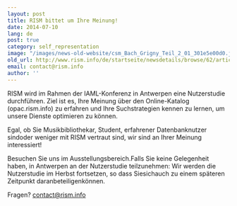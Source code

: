 ```yaml
---
layout: post
title: RISM bittet um Ihre Meinung!
date: 2014-07-10
lang: de
post: true
category: self_representation
image: "/images/news-old-website/csm_Bach_Grigny_Teil_2_01_301e5e00d0.jpg"
old_url: http://www.rism.info/de/startseite/newsdetails/browse/62/article/64/rism-would-like-to-hear-your-opinion.html
email: contact@rism.info
author: ''
---
```


RISM wird im Rahmen der IAML-Konferenz in Antwerpen eine Nutzerstudie durchführen. Ziel ist es, Ihre Meinung über den Online-Katalog (opac.rism.info) zu erfahren und Ihre Suchstrategien kennen zu lernen, um unsere Dienste optimieren zu können.

Egal, ob Sie Musikbibliothekar, Student, erfahrener Datenbanknutzer sindoder weniger mit RISM vertraut sind, wir sind an Ihrer Meinung interessiert!

Besuchen Sie uns im Ausstellungsbereich.Falls Sie keine Gelegenheit haben, in Antwerpen an der Nutzerstudie teilzunehmen: Wir werden die Nutzerstudie im Herbst fortsetzen, so dass Siesichauch zu einem späteren Zeitpunkt daranbeteiligenkönnen.

Fragen? [contact@rism.info](mailto:contact@rism.info)